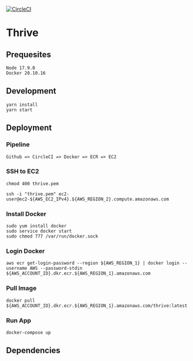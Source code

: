 [![CircleCI](https://dl.circleci.com/status-badge/img/gh/alicehccn/thrive/tree/main.svg?style=shield)](https://dl.circleci.com/status-badge/redirect/gh/alicehccn/thrive/tree/main)

# Thrive

## Prequesites
    Node 17.9.0
    Docker 20.10.16

## Development
    yarn install
    yarn start

## Deployment

  ### Pipeline
    
    Github => CircleCI => Docker => ECR => EC2

  ### SSH to EC2
    chmod 400 thrive.pem

    ssh -i "thrive.pem" ec2-user@ec2-${AWS_EC2_IPv4}.${AWS_REGION_2}.compute.amazonaws.com

  ### Install Docker
    sudo yum install docker
    sudo service docker start
    sudo chmod 777 /var/run/docker.sock

  ### Login Docker
    aws ecr get-login-password --region ${AWS_REGION_1} | docker login --username AWS --password-stdin ${AWS_ACCOUNT_ID}.dkr.ecr.${AWS_REGION_1}.amazonaws.com

  ### Pull Image
    docker pull ${AWS_ACCOUNT_ID}.dkr.ecr.${AWS_REGION_1}.amazonaws.com/thrive:latest

  ### Run App
    docker-compose up


## Dependencies
